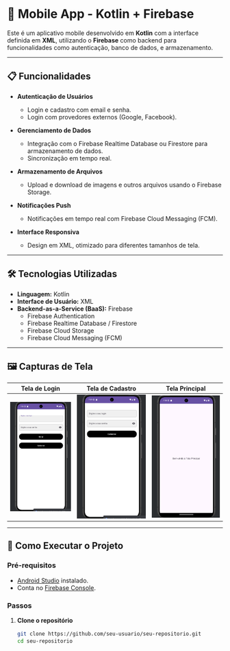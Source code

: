 # 📱 Mobile App - Kotlin + Firebase

Este é um aplicativo mobile desenvolvido em **Kotlin** com a interface definida em **XML**, utilizando o **Firebase** como backend para funcionalidades como autenticação, banco de dados, e armazenamento.

---

## 📋 Funcionalidades

- **Autenticação de Usuários**
  - Login e cadastro com email e senha.
  - Login com provedores externos (Google, Facebook).
  
- **Gerenciamento de Dados**
  - Integração com o Firebase Realtime Database ou Firestore para armazenamento de dados.
  - Sincronização em tempo real.

- **Armazenamento de Arquivos**
  - Upload e download de imagens e outros arquivos usando o Firebase Storage.

- **Notificações Push**
  - Notificações em tempo real com Firebase Cloud Messaging (FCM).

- **Interface Responsiva**
  - Design em XML, otimizado para diferentes tamanhos de tela.

---

## 🛠️ Tecnologias Utilizadas

- **Linguagem:** Kotlin
- **Interface de Usuário:** XML
- **Backend-as-a-Service (BaaS):** Firebase
  - Firebase Authentication
  - Firebase Realtime Database / Firestore
  - Firebase Cloud Storage
  - Firebase Cloud Messaging (FCM)

---

## 🖼️ Capturas de Tela

| Tela de Login | Tela de Cadastro | Tela Principal |
|---------------|------------------|----------------|
| ![Login](./images/login.png) | ![Cadastro](./images/cadastro.png) | ![Principal](./images/tela_principal.png) |

---

## 🚀 Como Executar o Projeto

### Pré-requisitos
- [Android Studio](https://developer.android.com/studio) instalado.
- Conta no [Firebase Console](https://firebase.google.com/).

### Passos

1. **Clone o repositório**
   ```bash
   git clone https://github.com/seu-usuario/seu-repositorio.git
   cd seu-repositorio
